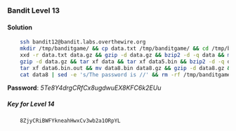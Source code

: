 ### Bandit Level 13

#### Solution
```bash
	ssh bandit12@bandit.labs.overthewire.org
	mkdir /tmp/banditgame/ && cp data.txt /tmp/banditgame/ && cd /tmp/banditgame/ && 
	xxd -r data.txt data.gz && gzip -d data.gz && bzip2 -d -q data && mv data.out data.gz && 
	gzip -d data.gz && tar xf data && tar xf data5.bin && bzip2 -d -q data6.bin && 
	tar xf data6.bin.out && mv data8.bin data8.gz && gzip -d data8.gz && 
	cat data8 | sed -e 's/The password is //' && rm -rf /tmp/banditgame/ && cd ~
```
**Password**: *5Te8Y4drgCRfCx8ugdwuEX8KFC6k2EUu*


##### Key for Level 14
```
	8ZjyCRiBWFYkneahHwxCv3wb2a1ORpYL
```
